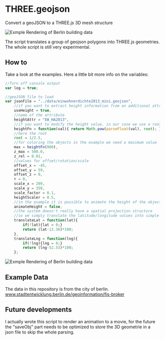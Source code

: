 # THREE.geojson
Convert a geoJSON to a THREE.js 3D mesh structure

![Exmple Rendering of Berlin building data](https://raw.githubusercontent.com/sebastian-meier/THREE.geojson/master/examples/screenshot/top_light.jpg)

The script translates a group of geojson polygons into THREE.js geometries.
The whole script is still very experimental.

## How to

Take a look at the examples.
Here a little bit more info on the variables:

```JavaScript
//Turn off console output
var log = true;

//geoJSON file to load
var jsonFile = "../data/einwohnerdichte2013_mini.geojson", 
	//if you want to extract height information from an additional attribute
	useHeight = true, 
	//name of the attribute
	heightAttr = "EW_HA2013",
	//if you want to modify the height value, in our case we use a root function
	heightFn = function(val){ return Math.pow(parseFloat(val), root); },
	//here the root
	root = 1/2.5,
	//for coloring the objects in the example we need a maximum value
	max = heightFn(900),
	z_max = 500.0,
	z_rel = 0.01,
	//values for offset/rotation/scale
	offset_x = -45,
	offset_y = 59,
	offset_z = 0,
	r = 0,
	scale_x = 209,
	scale_y = 350,
	scale_factor = 0.1,
	heightScaler = 0.5,
	//in the example it is possible to animate the height of the objects
	animateHeight = false,
	//the system doesn't really have a spatial projection structure
	//so we simply translate the latitude/longitude values into simple x/y coordinates
	translateLat = function(lat){
		if(!lat){lat = 0;}
		return (lat-13.36)*100;
	},
	translateLng = function(lng){
		if(!lng){lng = 0;}
		return (lng-52.53)*100;
	};
```

![Exmple Rendering of Berlin building data](https://raw.githubusercontent.com/sebastian-meier/THREE.geojson/master/examples/screenshot/angle_light.jpg)

## Example Data
The data in this repository is from the city of berlin.
www.stadtentwicklung.berlin.de/geoinformation/fis-broker

## Future developments
I actually wrote this script to render an animation to a movie, for the future the "saveObj" part needs to be optimized to store the 3D geometrie in a json file to skip the whole parsing.

